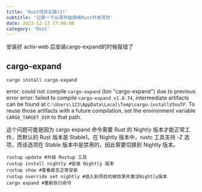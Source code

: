 ```yaml
---
title: 'Rust项目实践(2)'
subtitle: '记录一下从零开始使用Rust开发项目'
date: 2023-12-13 17:00:00
category: 'Rust'
---
```


安装好 actix-web 后安装cargo-expand的时候报错了

## cargo-expand

```shell
cargo install cargo-expand
```

error: could not compile `cargo-expand` (bin "cargo-expand") due to previous error
error: failed to compile `cargo-expand v1.0.74`, intermediate artifacts can be found at `C:\Users\123\AppData\Local\Temp\cargo-installV3nuTF`.
To reuse those artifacts with a future compilation, set the environment variable `CARGO_TARGET_DIR` to that path.

这个问题可能是因为 cargo expand 命令需要 Rust 的 Nightly 版本才能正常工作，而默认的 Rust 版本是 Stable1。在 Nightly 版本中，rustc 工具支持 -Z 选项，而该选项在 Stable 版本中是禁用的，因此需要切换到 Nightly 版本。

```shell
rustup update #升级 Rustup 工具
rustup install nightly #安装 Nightly 版本
rustup show #查看是否正常安装
rustup override set nightly #进入到项目的根目录并激活Nightly版本
cargo expand #重新执行命令
```